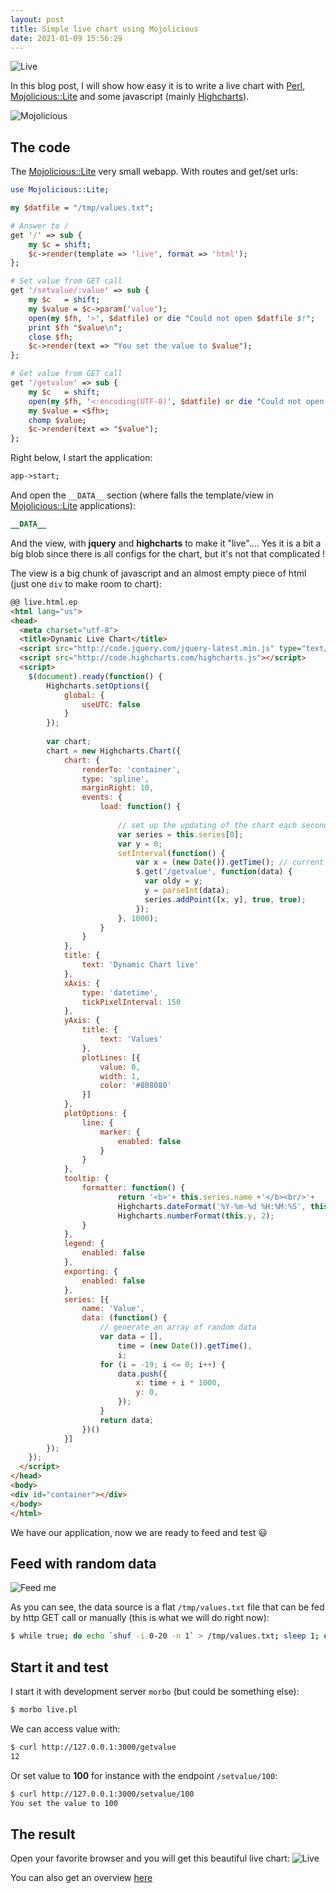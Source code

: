 ```yaml
---
layout: post
title: Simple live chart using Mojolicious
date: 2021-01-09 15:56:29
---
```

![Live](https://dev-to-uploads.s3.amazonaws.com/i/1m8vkngba6uik1ikc00o.gif)

In this blog post, I will show how easy it is to write a live chart with [Perl](https://www.perl.org/), [Mojolicious::Lite](https://docs.mojolicious.org/Mojolicious/Lite) and some javascript (mainly [Highcharts](https://www.highcharts.com/)).

![Mojolicious](https://dev-to-uploads.s3.amazonaws.com/i/at40r8z12e9pedz17hon.png)

## The code
The [Mojolicious::Lite](https://docs.mojolicious.org/Mojolicious/Lite) very small webapp. With routes and get/set urls:
```perl
use Mojolicious::Lite;

my $datfile = "/tmp/values.txt";

# Answer to /
get '/' => sub {
	my $c = shift;
	$c->render(template => 'live', format => 'html');
};

# Set value from GET call
get '/setvalue/:value' => sub { 
	my $c   = shift;
	my $value = $c->param('value');
	open(my $fh, '>', $datfile) or die "Could not open $datfile $!";
	print $fh "$value\n";
	close $fh;
	$c->render(text => "You set the value to $value");
};

# Get value from GET call
get '/getvalue' => sub { 
	my $c   = shift;
	open(my $fh, '<:encoding(UTF-8)', $datfile) or die "Could not open '$datfile' $!";
	my $value = <$fh>;
  	chomp $value;
	$c->render(text => "$value");
};
```

Right below, I start the application:
```perl
app->start;
```

And open the `__DATA__` section (where falls the template/view in [Mojolicious::Lite](https://docs.mojolicious.org/Mojolicious/Lite) applications):

```perl
__DATA__
```

And the view, with **jquery** and **highcharts** to make it "live".... Yes it is a bit a big blob since there is all configs for the chart, but it's not that complicated !

The view is a big chunk of javascript and an almost empty piece of html (just one `div` to make room to chart):
```html
@@ live.html.ep
<html lang="us">
<head>
  <meta charset="utf-8">
  <title>Dynamic Live Chart</title>
  <script src="http://code.jquery.com/jquery-latest.min.js" type="text/javascript"></script>
  <script src="http://code.highcharts.com/highcharts.js"></script>
  <script>
    $(document).ready(function() {
        Highcharts.setOptions({
            global: {
                useUTC: false
            }
        });
    
        var chart;
        chart = new Highcharts.Chart({
            chart: {
                renderTo: 'container',
                type: 'spline',
                marginRight: 10,
                events: {
                    load: function() {
    
                        // set up the updating of the chart each second
                        var series = this.series[0];
                        var y = 0; 
                        setInterval(function() {
                            var x = (new Date()).getTime(); // current time
                            $.get('/getvalue', function(data) {
                              var oldy = y;
                              y = parseInt(data);
                              series.addPoint([x, y], true, true);
                            });
                        }, 1000);
                    }
                }
            },
            title: {
                text: 'Dynamic Chart live'
            },
            xAxis: {
                type: 'datetime',
                tickPixelInterval: 150
            },
            yAxis: {
                title: {
                    text: 'Values'
                },
                plotLines: [{
                    value: 0,
                    width: 1,
                    color: '#808080'
                }]
            },
            plotOptions: {
                line: {
                    marker: {
                        enabled: false
                    }
                }
            },
            tooltip: {
                formatter: function() {
                        return '<b>'+ this.series.name +'</b><br/>'+
                        Highcharts.dateFormat('%Y-%m-%d %H:%M:%S', this.x) +'<br/>'+
                        Highcharts.numberFormat(this.y, 2);
                }
            },
            legend: {
                enabled: false
            },
            exporting: {
                enabled: false
            },
            series: [{
                name: 'Value',
                data: (function() {
                    // generate an array of random data
                    var data = [],
                        time = (new Date()).getTime(),
                        i;
                    for (i = -19; i <= 0; i++) {
                        data.push({
                            x: time + i * 1000,
                            y: 0,
                        });
                    }
                    return data;
                })()
            }]
        });
    });
  </script>
</head>
<body> 
<div id="container"></div>
</body>
</html>
```

We have our application, now we are ready to feed and test :smiley:

## Feed with random data
![Feed me](https://dev-to-uploads.s3.amazonaws.com/i/mn0x0azbhlltj53eyezr.jpeg)

As you can see, the data source is a flat `/tmp/values.txt` file that can be fed by http GET call or manually (this is what we will do right now):
```bash
$ while true; do echo `shuf -i 0-20 -n 1` > /tmp/values.txt; sleep 1; done
```

## Start it and test
I start it with development server `morbo` (but could be something else):
```bash
$ morbo live.pl
```

We can access value with:
```bash
$ curl http://127.0.0.1:3000/getvalue
12
```

Or set value to **100** for instance with the endpoint `/setvalue/100`:
```bash
$ curl http://127.0.0.1:3000/setvalue/100
You set the value to 100
```

## The result
Open your favorite browser and you will get this beautiful live chart:
![Live](https://dev-to-uploads.s3.amazonaws.com/i/1m8vkngba6uik1ikc00o.gif)

You can also get an overview [here](https://thibaultduponchelle.github.io/wawawa/livechart/)